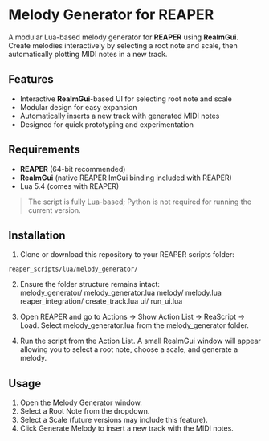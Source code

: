 # Melody Generator for REAPER

A modular Lua-based melody generator for **REAPER** using **ReaImGui**.  
Create melodies interactively by selecting a root note and scale, then automatically plotting MIDI notes in a new track.

## Features

- Interactive **ReaImGui**-based UI for selecting root note and scale  
- Modular design for easy expansion  
- Automatically inserts a new track with generated MIDI notes  
- Designed for quick prototyping and experimentation

## Requirements

- **REAPER** (64-bit recommended)  
- **ReaImGui** (native REAPER ImGui binding included with REAPER)  
- Lua 5.4 (comes with REAPER)  

> The script is fully Lua-based; Python is not required for running the current version.

## Installation

1. Clone or download this repository to your REAPER scripts folder:

```text
reaper_scripts/lua/melody_generator/
```

2. Ensure the folder structure remains intact:  
     melody_generator/
        melody_generator.lua
        melody/
            melody.lua
        reaper_integration/
            create_track.lua
        ui/
            run_ui.lua
   
3. Open REAPER and go to Actions → Show Action List → ReaScript → Load.
Select melody_generator.lua from the melody_generator folder.

4. Run the script from the Action List. A small ReaImGui window will appear allowing you to select a root note, choose a scale, and generate a melody.


## Usage
  1. Open the Melody Generator window.
  2. Select a Root Note from the dropdown.
  3. Select a Scale (future versions may include this feature).
  4. Click Generate Melody to insert a new track with the MIDI notes.


